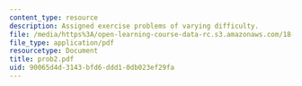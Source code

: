 ```yaml
---
content_type: resource
description: Assigned exercise problems of varying difficulty.
file: /media/https%3A/open-learning-course-data-rc.s3.amazonaws.com/18-315-combinatorial-theory-hyperplane-arrangements-fall-2004/90065d4d3143bfd6ddd10db023ef29fa_prob2.pdf
file_type: application/pdf
resourcetype: Document
title: prob2.pdf
uid: 90065d4d-3143-bfd6-ddd1-0db023ef29fa
---
```

